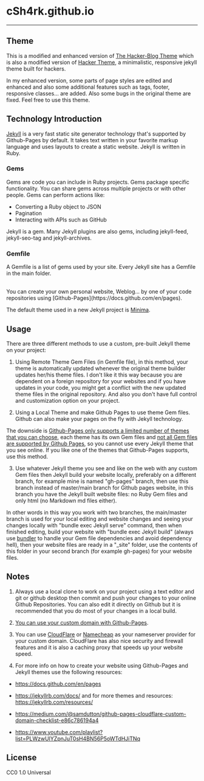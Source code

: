 # cSh4rk.github.io

* * *

## Theme

This is a modified and enhanced version of [The Hacker-Blog Theme](https://github.com/tocttou/hacker-blog) which is also a modified version of [Hacker Theme](https://github.com/pages-themes/hacker), a minimalistic, responsive jekyll theme built for hackers.

In my enhanced version, some parts of page styles are edited and enhanced and also some additional features such as tags, footer, responsive classes... are added. Also some bugs in the original theme are fixed. Feel free to use this theme.

## Technology Introduction

[Jekyll](https://jekyllrb.com/) is a very fast static site generator technology that's supported by Github-Pages by default. It takes text written in your favorite markup language and uses layouts to create a static website. Jekyll is written in Ruby.

### Gems
Gems are code you can include in Ruby projects. Gems package specific functionality. You can share gems across multiple projects or with other people. Gems can perform actions like:

* Converting a Ruby object to JSON
* Pagination
* Interacting with APIs such as GitHub

Jekyll is a gem. Many Jekyll plugins are also gems, including jekyll-feed, jekyll-seo-tag and jekyll-archives.

### Gemfile
A Gemfile is a list of gems used by your site. Every Jekyll site has a Gemfile in the main folder.

<br>
You can create your own personal website, Weblog... by one of your code repositories using [Github-Pages](https://docs.github.com/en/pages).

The default theme used in a new Jekyll project is [Minima](https://github.com/jekyll/minima).

## Usage

There are three different methods to use a custom, pre-built Jekyll theme on your project:

1) Using Remote Theme Gem Files (in Gemfile file), in this method, your theme is automatically updated whenever the original theme builder updates her/his theme files. I don't like it this way because you are dependent on a foreign repository for your websites and if you have updates in your code, you might get a conflict with the new updated theme files in the original repository. And also you don't have full control and customization option on your project.

2) Using a Local Theme and make Github Pages to use theme Gem files. Github can also make your pages on the fly with Jekyll technology.

  The downside is [Github-Pages only supports a limited number of themes that you can choose](https://pages.github.com/themes/), each theme has its own Gem files and [not all  Gem files are supported by Github Pages](https://docs.github.com/en/pages/setting-up-a-github-pages-site-with-jekyll/about-github-pages-and-jekyll#plugins), so you cannot use  every Jekyll theme that you see online. If you like one of the themes that Github-Pages supports, use this method.

3) Use whatever Jekyll theme you see and like on the web with any custom Gem files then Jekyll build your website locally, preferably on a different branch, for example mine is named "gh-pages" branch, then use this branch instead of master/main branch for Github pages website, in this branch you have the Jekyll built website files: no Ruby Gem files and only html (no Markdown md files either).

In other words in this way you work with two branches, the main/master branch is used for your local editing and website changes and seeing your changes locally with "bundle exec Jekyll serve" command, then when finished editing, build your website with "bundle exec Jekyll build" (always use [bundler](https://jekyllrb.com/docs/ruby-101/#bundler) to handle your Gem file dependencies and avoid dependency hell), then your website files are ready in a "_site" folder, use the contents of this folder in your second branch (for example gh-pages) for your website files.

## Notes

1) Always use a local clone to work on your project using a text editor and git or github desktop then commit and push your changes to your online Github Repositories. You can also edit it directly on Github but it is recommended that you do most of your changes in a local build.

2) [You can use your custom domain with Github-Pages](https://docs.github.com/en/pages/configuring-a-custom-domain-for-your-github-pages-site).

3) You can use [CloudFlare](https://www.cloudflare.com/) or [Namecheap](https://www.namecheap.com/domains/freedns/) as your nameserver provider for your custom domain. CloudFlare has also nice security and firewall features and it is also a caching proxy that speeds up your website speed.

4) For more info on how to create your website using Github-Pages and Jekyll themes use the following resources:

* https://docs.github.com/en/pages

* https://jekyllrb.com/docs/ and for more themes and resources: https://jekyllrb.com/resources/

* https://medium.com/@samdutton/github-pages-cloudflare-custom-domain-checklist-e86c786194a4

* https://www.youtube.com/playlist?list=PLWzwUIYZpnJuT0sH4BN56P5oWTdHJiTNq


## License

CC0 1.0 Universal

